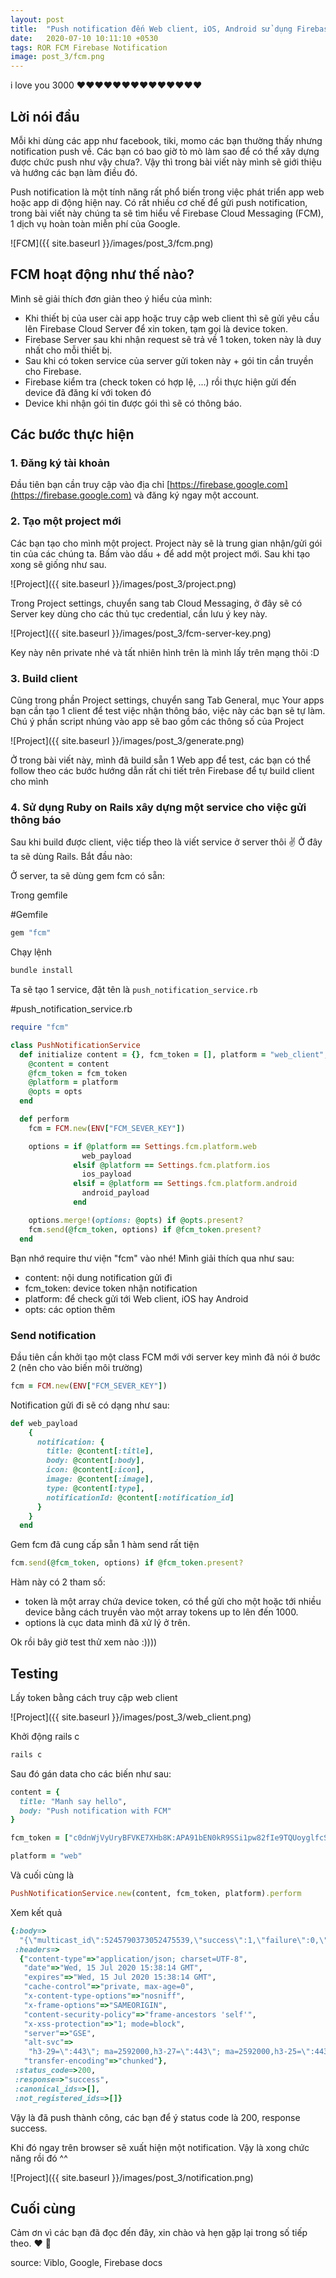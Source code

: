 ```yaml
---
layout: post
title:  "Push notification đến Web client, iOS, Android sử dụng Firebase Cloud Messaging (FCM)."
date:   2020-07-10 10:11:10 +0530
tags: ROR FCM Firebase Notification
image: post_3/fcm.png
---
```

i love you 3000 ❤️❤️❤️❤️❤️❤️❤️❤️❤️❤️❤️❤️❤️❤️ <br>

## Lời nói đầu

Mỗi khi dùng các app như facebook, tiki, momo các bạn thường thấy nhưng notification push về. Các bạn có bao giờ tò mò làm sao để có thể xây dựng được chức push như vậy chưa?. Vậy thì trong bài viết này mình sẽ giới thiệu và hướng các bạn làm điều đó.

Push notification là một tính năng rất phổ biến trong việc phát triển app web hoặc app di động hiện nay. Có rất nhiều cơ chế để gửi push notification, trong bài viết này chúng ta sẽ tìm hiểu về Firebase Cloud Messaging (FCM), 1 dịch vụ hoàn toàn miễn phí của Google.

![FCM]({{ site.baseurl }}/images/post_3/fcm.png)

## FCM hoạt động như thế nào?

Mình sẽ giải thích đơn giản theo ý hiểu của mình:

- Khi thiết bị của user cài app hoặc truy cập web client thì sẽ gửi yêu cầu lên Firebase Cloud Server để xin token, tạm gọi là device token.
- Firebase Server sau khi nhận request sẽ trả về 1 token, token này là duy nhất cho mỗi thiết bị.
- Sau khi có token service của server gửi token này + gói tin cần truyền cho Firebase.
- Firebase kiểm tra (check token có hợp lệ, ...) rồi thực hiện gửi đến device đã đăng kí với token đó
- Device khi nhận gói tin được gói thì sẽ có thông báo.

## Các bước thực hiện

### 1. Đăng ký tài khoản

Đầu tiên bạn cần truy cập vào địa chỉ [https://firebase.google.com](https://firebase.google.com) và đăng ký ngay một account.

### 2. Tạo một project mới

Các bạn tạo cho mình một project. Project này sẽ là trung gian nhận/gửi gói tin của các chúng ta. Bấm vào dấu + để add một project mới. Sau khi tạo xong sẽ giống như sau.

![Project]({{ site.baseurl }}/images/post_3/project.png)

Trong Project settings, chuyển sang tab Cloud Messaging, ở đây sẽ có Server key dùng cho các thủ tục credential, cần lưu ý key này.

![Project]({{ site.baseurl }}/images/post_3/fcm-server-key.png)

Key này nên private nhé và tất nhiên hình trên là mình lấy trên mạng thôi :D

### 3. Build client

Cũng trong phần Project settings, chuyển sang Tab General, mục Your apps bạn cần tạo 1 client để test việc nhận thông báo, việc này các bạn sẽ tự làm. Chú ý phần script nhúng vào app sẽ bao gồm các thông số của Project

![Project]({{ site.baseurl }}/images/post_3/generate.png)

Ở trong bài viết này, mình đã build sẵn 1 Web app để test, các bạn có thể follow theo các bước hướng dẫn rất chi tiết trên Firebase để tự build client cho mình

### 4. Sử dụng Ruby on Rails xây dựng một service cho việc gửi thông báo

Sau khi build được client, việc tiếp theo là viết service ở server thôi ✌️ Ở đây ta sẽ dùng Rails. Bắt đầu nào:

Ở server, ta sẽ dùng gem fcm có sẵn:

Trong gemfile

#Gemfile

```ruby
gem "fcm"
```

Chạy lệnh

```ruby
bundle install
```

Ta sẽ tạo 1 service, đặt tên là ``push_notification_service.rb ``

#push_notification_service.rb

```ruby
require "fcm"

class PushNotificationService
  def initialize content = {}, fcm_token = [], platform = "web_client", opts = {}
    @content = content
    @fcm_token = fcm_token
    @platform = platform
    @opts = opts
  end

  def perform
    fcm = FCM.new(ENV["FCM_SEVER_KEY"])

    options = if @platform == Settings.fcm.platform.web
                web_payload
              elsif @platform == Settings.fcm.platform.ios
                ios_payload
              elsif = @platform == Settings.fcm.platform.android
                android_payload
              end

    options.merge!(options: @opts) if @opts.present?
    fcm.send(@fcm_token, options) if @fcm_token.present?
  end
```

Bạn nhớ require thư viện "fcm" vào nhé! Mình giải thích qua như sau:

- content: nội dung notification gửi đi
- fcm_token: device token nhận notification
- platform: để check gửi tới Web client, iOS hay Android
- opts: các option thêm

### Send notification

Đầu tiên cần khởi tạo một class FCM mới với server key mình đã nói ở bước 2 (nên cho vào biến môi trường)

```ruby
fcm = FCM.new(ENV["FCM_SEVER_KEY"])
```

Notification gửi đi sẽ có dạng như sau:

```ruby
def web_payload
    {
      notification: {
        title: @content[:title],
        body: @content[:body],
        icon: @content[:icon],
        image: @content[:image],
        type: @content[:type],
        notificationId: @content[:notification_id]
      }
    }
  end
```

Gem fcm đã cung cấp sẵn 1 hàm send rất tiện

```ruby
fcm.send(@fcm_token, options) if @fcm_token.present?
```

Hàm này có 2 tham số:

- token là một array chứa device token, có thể gửi cho một hoặc tới nhiều device bằng cách truyền vào một array tokens up to lên đến 1000.
- options là cục data mình đã xử lý ở trên.

Ok rồi bây giờ test thử xem nào :))))

## Testing

Lấy token bằng cách truy cập web client

![Project]({{ site.baseurl }}/images/post_3/web_client.png)

Khởi động rails c

```ruby
rails c
```

Sau đó gán data cho các biến như sau:

```ruby
content = {
  title: "Manh say hello",
  body: "Push notification with FCM"
}

fcm_token = ["c0dnWjVyUryBFVKE7XHb8K:APA91bEN0kR9SSi1pw82fIe9TQUoyglfcS3Ho-qPpRpFGy-bdS3yG_UKXcvipdK6ocnn9NRW7UTAUMXTsNhYdZ2kJbmz7o_4iELQcf-7DuZpuB9BfuAZBgDAv4"]

platform = "web"
```
Và cuối cùng là
```ruby
PushNotificationService.new(content, fcm_token, platform).perform
```
Xem kết quả
```ruby
{:body=>
  "{\"multicast_id\":5245790373052475539,\"success\":1,\"failure\":0,\"canonical_ids\":0,\"results\":[{\"message_id\":\"0:1594827494666930%2fd9afcdf9fd7ecd\"}]}",
 :headers=>
  {"content-type"=>"application/json; charset=UTF-8",
   "date"=>"Wed, 15 Jul 2020 15:38:14 GMT",
   "expires"=>"Wed, 15 Jul 2020 15:38:14 GMT",
   "cache-control"=>"private, max-age=0",
   "x-content-type-options"=>"nosniff",
   "x-frame-options"=>"SAMEORIGIN",
   "content-security-policy"=>"frame-ancestors 'self'",
   "x-xss-protection"=>"1; mode=block",
   "server"=>"GSE",
   "alt-svc"=>
    "h3-29=\":443\"; ma=2592000,h3-27=\":443\"; ma=2592000,h3-25=\":443\"; ma=2592000,h3-T050=\":443\"; ma=2592000,h3-Q050=\":443\"; ma=2592000,h3-Q046=\":443\"; ma=2592000,h3-Q043=\":443\"; ma=2592000,quic=\":443\"; ma=2592000; v=\"46,43\"",
   "transfer-encoding"=>"chunked"},
 :status_code=>200,
 :response=>"success",
 :canonical_ids=>[],
 :not_registered_ids=>[]}
```
Vậy là đã push thành công, các bạn để ý status code là 200, response success.

Khi đó ngay trên browser sẽ xuất hiện một notification. Vậy là xong chức năng rồi đó ^^

![Project]({{ site.baseurl }}/images/post_3/notification.png)


## Cuối cùng

Cảm ơn vì các bạn đã đọc đến đây, xin chào và hẹn gặp lại trong số tiếp theo. ❤️ 🙇

source: Viblo, Google, Firebase docs
